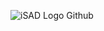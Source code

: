 ![iSAD Logo Github](https://github.com/user-attachments/assets/107194a9-12b5-4f2e-b2d7-1a9c978d18f0)
